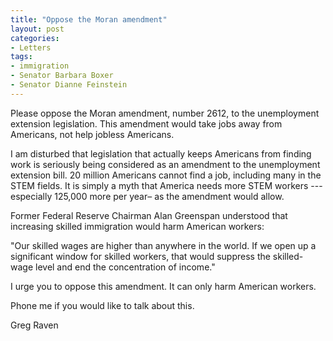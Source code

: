 ```yaml
---
title: "Oppose the Moran amendment"
layout: post
categories:
- Letters
tags:
- immigration
- Senator Barbara Boxer
- Senator Dianne Feinstein
---
```


Please oppose the Moran amendment, number 2612, to the unemployment extension legislation. This amendment would take jobs away from Americans, not help jobless Americans.  
  
I am disturbed that legislation that actually keeps Americans from finding work is seriously being considered as an amendment to the unemployment extension bill. 20 million Americans cannot find a job, including many in the STEM fields. It is simply a myth that America needs more STEM workers --- especially 125,000 more per year– as the amendment would allow.

Former Federal Reserve Chairman Alan Greenspan understood that increasing skilled immigration would harm American workers:

"Our skilled wages are higher than anywhere in the world. If we open up a significant window for skilled workers, that would suppress the skilled-wage level and end the concentration of income."

I urge you to oppose this amendment. It can only harm American workers.

Phone me if you would like to talk about this.

Greg Raven